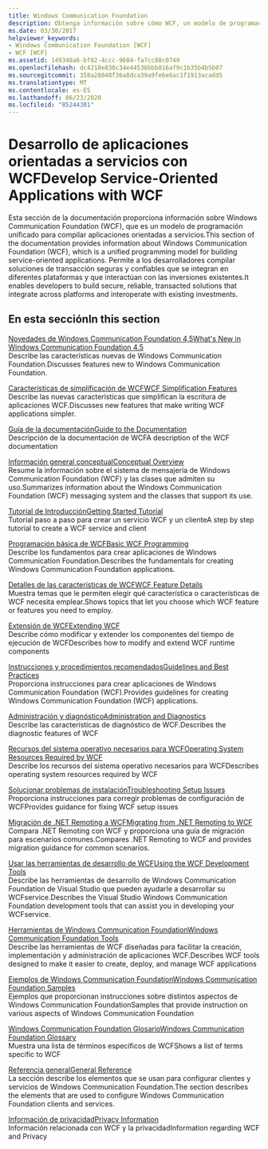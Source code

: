 ```yaml
---
title: Windows Communication Foundation
description: Obtenga información sobre cómo WCF, un modelo de programación para aplicaciones orientadas a servicios, le permite crear soluciones de transacción seguras y confiables.
ms.date: 03/30/2017
helpviewer_keywords:
- Windows Communication Foundation [WCF]
- WCF [WCF]
ms.assetid: 149348a6-bf82-4ccc-9604-fa7cc88c0749
ms.openlocfilehash: dc4218e830c34e44536bbb816af9c1b35b4b5b07
ms.sourcegitcommit: 358a28048f36a8dca39a9fe6e6ac1f1913acadd5
ms.translationtype: MT
ms.contentlocale: es-ES
ms.lasthandoff: 06/23/2020
ms.locfileid: "85244301"
---
```

# <a name="develop-service-oriented-applications-with-wcf"></a><span data-ttu-id="63ac2-103">Desarrollo de aplicaciones orientadas a servicios con WCF</span><span class="sxs-lookup"><span data-stu-id="63ac2-103">Develop Service-Oriented Applications with WCF</span></span>

<span data-ttu-id="63ac2-104">Esta sección de la documentación proporciona información sobre Windows Communication Foundation (WCF), que es un modelo de programación unificado para compilar aplicaciones orientadas a servicios.</span><span class="sxs-lookup"><span data-stu-id="63ac2-104">This section of the documentation provides information about Windows Communication Foundation (WCF), which is a unified programming model for building service-oriented applications.</span></span> <span data-ttu-id="63ac2-105">Permite a los desarrolladores compilar soluciones de transacción seguras y confiables que se integran en diferentes plataformas y que interactúan con las inversiones existentes.</span><span class="sxs-lookup"><span data-stu-id="63ac2-105">It enables developers to build secure, reliable, transacted solutions that integrate across platforms and interoperate with existing investments.</span></span>

## <a name="in-this-section"></a><span data-ttu-id="63ac2-106">En esta sección</span><span class="sxs-lookup"><span data-stu-id="63ac2-106">In this section</span></span>

 <span data-ttu-id="63ac2-107">[Novedades de Windows Communication Foundation 4,5](whats-new.md)</span><span class="sxs-lookup"><span data-stu-id="63ac2-107">[What's New in Windows Communication Foundation 4.5](whats-new.md)</span></span>\
 <span data-ttu-id="63ac2-108">Describe las características nuevas de Windows Communication Foundation.</span><span class="sxs-lookup"><span data-stu-id="63ac2-108">Discusses features new to Windows Communication Foundation.</span></span>

 <span data-ttu-id="63ac2-109">[Características de simplificación de WCF](wcf-simplification-features.md)</span><span class="sxs-lookup"><span data-stu-id="63ac2-109">[WCF Simplification Features](wcf-simplification-features.md)</span></span>\
 <span data-ttu-id="63ac2-110">Describe las nuevas características que simplifican la escritura de aplicaciones WCF.</span><span class="sxs-lookup"><span data-stu-id="63ac2-110">Discusses new features that make writing WCF applications simpler.</span></span>

 <span data-ttu-id="63ac2-111">[Guía de la documentación](guide-to-the-documentation.md)</span><span class="sxs-lookup"><span data-stu-id="63ac2-111">[Guide to the Documentation](guide-to-the-documentation.md)</span></span>\
 <span data-ttu-id="63ac2-112">Descripción de la documentación de WCF</span><span class="sxs-lookup"><span data-stu-id="63ac2-112">A description of the WCF documentation</span></span>

 <span data-ttu-id="63ac2-113">[Información general conceptual](conceptual-overview.md)</span><span class="sxs-lookup"><span data-stu-id="63ac2-113">[Conceptual Overview](conceptual-overview.md)</span></span>\
 <span data-ttu-id="63ac2-114">Resume la información sobre el sistema de mensajería de Windows Communication Foundation (WCF) y las clases que admiten su uso.</span><span class="sxs-lookup"><span data-stu-id="63ac2-114">Summarizes information about the Windows Communication Foundation (WCF) messaging system and the classes that support its use.</span></span>

 <span data-ttu-id="63ac2-115">[Tutorial de Introducción](getting-started-tutorial.md)</span><span class="sxs-lookup"><span data-stu-id="63ac2-115">[Getting Started Tutorial](getting-started-tutorial.md)</span></span>\
 <span data-ttu-id="63ac2-116">Tutorial paso a paso para crear un servicio WCF y un cliente</span><span class="sxs-lookup"><span data-stu-id="63ac2-116">A step by step tutorial to create a WCF service and client</span></span>

 <span data-ttu-id="63ac2-117">[Programación básica de WCF](basic-wcf-programming.md)</span><span class="sxs-lookup"><span data-stu-id="63ac2-117">[Basic WCF Programming](basic-wcf-programming.md)</span></span>\
 <span data-ttu-id="63ac2-118">Describe los fundamentos para crear aplicaciones de Windows Communication Foundation.</span><span class="sxs-lookup"><span data-stu-id="63ac2-118">Describes the fundamentals for creating Windows Communication Foundation applications.</span></span>

 <span data-ttu-id="63ac2-119">[Detalles de las características de WCF](./feature-details/index.md)</span><span class="sxs-lookup"><span data-stu-id="63ac2-119">[WCF Feature Details](./feature-details/index.md)</span></span>\
 <span data-ttu-id="63ac2-120">Muestra temas que le permiten elegir qué característica o características de WCF necesita emplear.</span><span class="sxs-lookup"><span data-stu-id="63ac2-120">Shows topics that let you choose which WCF feature or features you need to employ.</span></span>

 <span data-ttu-id="63ac2-121">[Extensión de WCF](./extending/index.md)</span><span class="sxs-lookup"><span data-stu-id="63ac2-121">[Extending WCF](./extending/index.md)</span></span>\
 <span data-ttu-id="63ac2-122">Describe cómo modificar y extender los componentes del tiempo de ejecución de WCF</span><span class="sxs-lookup"><span data-stu-id="63ac2-122">Describes how to modify and extend WCF runtime components</span></span>

 <span data-ttu-id="63ac2-123">[Instrucciones y procedimientos recomendados](guidelines-and-best-practices.md)</span><span class="sxs-lookup"><span data-stu-id="63ac2-123">[Guidelines and Best Practices](guidelines-and-best-practices.md)</span></span>\
 <span data-ttu-id="63ac2-124">Proporciona instrucciones para crear aplicaciones de Windows Communication Foundation (WCF).</span><span class="sxs-lookup"><span data-stu-id="63ac2-124">Provides guidelines for creating Windows Communication Foundation (WCF) applications.</span></span>

 <span data-ttu-id="63ac2-125">[Administración y diagnóstico](./diagnostics/index.md)</span><span class="sxs-lookup"><span data-stu-id="63ac2-125">[Administration and Diagnostics](./diagnostics/index.md)</span></span>\
 <span data-ttu-id="63ac2-126">Describe las características de diagnóstico de WCF.</span><span class="sxs-lookup"><span data-stu-id="63ac2-126">Describes the diagnostic features of WCF</span></span>

 <span data-ttu-id="63ac2-127">[Recursos del sistema operativo necesarios para WCF](operating-system-resources-required-by-wcf.md)</span><span class="sxs-lookup"><span data-stu-id="63ac2-127">[Operating System Resources Required by WCF](operating-system-resources-required-by-wcf.md)</span></span>\
 <span data-ttu-id="63ac2-128">Describe los recursos del sistema operativo necesarios para WCF</span><span class="sxs-lookup"><span data-stu-id="63ac2-128">Describes operating system resources required by WCF</span></span>

 <span data-ttu-id="63ac2-129">[Solucionar problemas de instalación](troubleshooting-setup-issues.md)</span><span class="sxs-lookup"><span data-stu-id="63ac2-129">[Troubleshooting Setup Issues](troubleshooting-setup-issues.md)</span></span>\
 <span data-ttu-id="63ac2-130">Proporciona instrucciones para corregir problemas de configuración de WCF</span><span class="sxs-lookup"><span data-stu-id="63ac2-130">Provides guidance for fixing WCF setup issues</span></span>

 <span data-ttu-id="63ac2-131">[Migración de .NET Remoting a WCF](migrating-from-net-remoting-to-wcf.md)</span><span class="sxs-lookup"><span data-stu-id="63ac2-131">[Migrating from .NET Remoting to WCF](migrating-from-net-remoting-to-wcf.md)</span></span>\
 <span data-ttu-id="63ac2-132">Compara .NET Remoting con WCF y proporciona una guía de migración para escenarios comunes.</span><span class="sxs-lookup"><span data-stu-id="63ac2-132">Compares .NET Remoting to WCF and provides migration guidance for common scenarios.</span></span>

 <span data-ttu-id="63ac2-133">[Usar las herramientas de desarrollo de WCF](using-the-wcf-development-tools.md)</span><span class="sxs-lookup"><span data-stu-id="63ac2-133">[Using the WCF Development Tools](using-the-wcf-development-tools.md)</span></span>\
 <span data-ttu-id="63ac2-134">Describe las herramientas de desarrollo de Windows Communication Foundation de Visual Studio que pueden ayudarle a desarrollar su WCFservice.</span><span class="sxs-lookup"><span data-stu-id="63ac2-134">Describes the Visual Studio Windows Communication Foundation development tools that can assist you in developing your WCFservice.</span></span>

 <span data-ttu-id="63ac2-135">[Herramientas de Windows Communication Foundation](tools.md)</span><span class="sxs-lookup"><span data-stu-id="63ac2-135">[Windows Communication Foundation Tools](tools.md)</span></span>\
 <span data-ttu-id="63ac2-136">Describe las herramientas de WCF diseñadas para facilitar la creación, implementación y administración de aplicaciones WCF.</span><span class="sxs-lookup"><span data-stu-id="63ac2-136">Describes WCF tools designed to make it easier to create, deploy, and manage WCF applications</span></span>

 <span data-ttu-id="63ac2-137">[Ejemplos de Windows Communication Foundation](./samples/index.md)</span><span class="sxs-lookup"><span data-stu-id="63ac2-137">[Windows Communication Foundation Samples](./samples/index.md)</span></span>\
 <span data-ttu-id="63ac2-138">Ejemplos que proporcionan instrucciones sobre distintos aspectos de Windows Communication Foundation</span><span class="sxs-lookup"><span data-stu-id="63ac2-138">Samples that provide instruction on various aspects of Windows Communication Foundation</span></span>

 <span data-ttu-id="63ac2-139">[Windows Communication Foundation Glosario](glossary.md)</span><span class="sxs-lookup"><span data-stu-id="63ac2-139">[Windows Communication Foundation Glossary](glossary.md)</span></span>\
 <span data-ttu-id="63ac2-140">Muestra una lista de términos específicos de WCF</span><span class="sxs-lookup"><span data-stu-id="63ac2-140">Shows a list of terms specific to WCF</span></span>

 <span data-ttu-id="63ac2-141">[Referencia general](general-reference.md)</span><span class="sxs-lookup"><span data-stu-id="63ac2-141">[General Reference](general-reference.md)</span></span>\
 <span data-ttu-id="63ac2-142">La sección describe los elementos que se usan para configurar clientes y servicios de Windows Communication Foundation.</span><span class="sxs-lookup"><span data-stu-id="63ac2-142">The section describes the elements that are used to configure Windows Communication Foundation clients and services.</span></span>

 <span data-ttu-id="63ac2-143">[Información de privacidad](privacy-information.md)</span><span class="sxs-lookup"><span data-stu-id="63ac2-143">[Privacy Information](privacy-information.md)</span></span>\
 <span data-ttu-id="63ac2-144">Información relacionada con WCF y la privacidad</span><span class="sxs-lookup"><span data-stu-id="63ac2-144">Information regarding WCF and Privacy</span></span>
